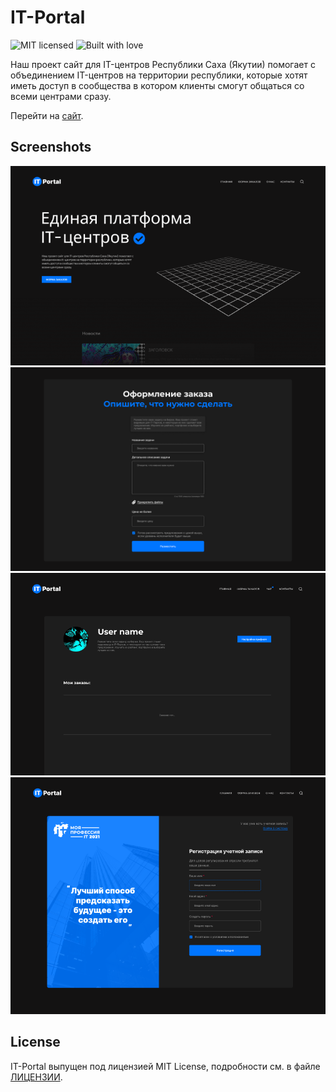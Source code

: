 # IT-Portal

![MIT licensed](https://img.shields.io/badge/license-MIT-blue.svg)
![Built with love](https://img.shields.io/badge/built%20with-%E2%9D%A4-FF8080.svg)

Наш проект сайт для IT-центров Республики Саха (Якутии) помогает с объединением IT-центров на территории республики, которые хотят иметь доступ в сообщества в котором клиенты смогут общаться со всеми центрами сразу.

Перейти на [сайт](https://it-portal.site/).

[ЛИЦЕНЗИИ]: LICENSE

## Screenshots

![КАРТИНКА](https://github.com/createandchoose/IT-Portal/blob/main/images/prew.png)
![КАРТИНКА](https://github.com/createandchoose/IT-Portal/blob/main/images/2.png)
![КАРТИНКА](https://github.com/createandchoose/IT-Portal/blob/main/images/3.png)
![КАРТИНКА](https://github.com/createandchoose/IT-Portal/blob/main/images/4.png)

## License

IT-Portal выпущен под лицензией MIT License, подробности см. в файле [ЛИЦЕНЗИИ][].

[ЛИЦЕНЗИИ]: LICENSE
